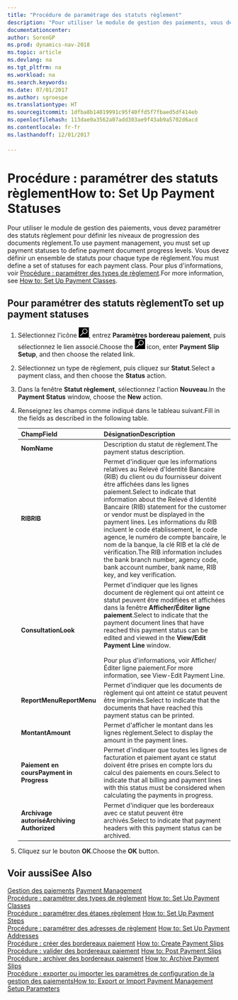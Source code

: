 ```yaml
---
title: "Procédure de paramétrage des statuts règlement"
description: "Pour utiliser le module de gestion des paiements, vous devez paramétrer des statuts règlement pour définir les niveaux de progression des documents règlement. Vous devez définir un ensemble de statuts pour chaque type de règlement."
documentationcenter: 
author: SorenGP
ms.prod: dynamics-nav-2018
ms.topic: article
ms.devlang: na
ms.tgt_pltfrm: na
ms.workload: na
ms.search.keywords: 
ms.date: 07/01/2017
ms.author: sgroespe
ms.translationtype: HT
ms.sourcegitcommit: 1dfba8b14019991c95f40ffd5f7fbaed5df414eb
ms.openlocfilehash: 113dae0a3562a07add303ae9f43ab9a5702d6acd
ms.contentlocale: fr-fr
ms.lasthandoff: 12/01/2017

---
```

# <a name="how-to-set-up-payment-statuses"></a><span data-ttu-id="4ebec-104">Procédure : paramétrer des statuts règlement</span><span class="sxs-lookup"><span data-stu-id="4ebec-104">How to: Set Up Payment Statuses</span></span>
<span data-ttu-id="4ebec-105">Pour utiliser le module de gestion des paiements, vous devez paramétrer des statuts règlement pour définir les niveaux de progression des documents règlement.</span><span class="sxs-lookup"><span data-stu-id="4ebec-105">To use payment management, you must set up payment statuses to define payment document progress levels.</span></span> <span data-ttu-id="4ebec-106">Vous devez définir un ensemble de statuts pour chaque type de règlement.</span><span class="sxs-lookup"><span data-stu-id="4ebec-106">You must define a set of statuses for each payment class.</span></span> <span data-ttu-id="4ebec-107">Pour plus d'informations, voir [Procédure : paramétrer des types de règlement](how-to-set-up-payment-classes.md).</span><span class="sxs-lookup"><span data-stu-id="4ebec-107">For more information, see [How to: Set Up Payment Classes](how-to-set-up-payment-classes.md).</span></span>  

## <a name="to-set-up-payment-statuses"></a><span data-ttu-id="4ebec-108">Pour paramétrer des statuts règlement</span><span class="sxs-lookup"><span data-stu-id="4ebec-108">To set up payment statuses</span></span>  

1.  <span data-ttu-id="4ebec-109">Sélectionnez l'icône ![Page ou état pour la recherche](../../media/ui-search/search_small.png "Page ou état pour la recherche"), entrez **Paramètres bordereau paiement**, puis sélectionnez le lien associé.</span><span class="sxs-lookup"><span data-stu-id="4ebec-109">Choose the ![Search for Page or Report](../../media/ui-search/search_small.png "Search for Page or Report icon") icon, enter **Payment Slip Setup**, and then choose the related link.</span></span>  
2.  <span data-ttu-id="4ebec-110">Sélectionnez un type de règlement, puis cliquez sur **Statut**.</span><span class="sxs-lookup"><span data-stu-id="4ebec-110">Select a payment class, and then choose the **Status** action.</span></span>  
3.  <span data-ttu-id="4ebec-111">Dans la fenêtre **Statut règlement**, sélectionnez l'action **Nouveau**.</span><span class="sxs-lookup"><span data-stu-id="4ebec-111">In the **Payment Status** window, choose the **New** action.</span></span>  
4.  <span data-ttu-id="4ebec-112">Renseignez les champs comme indiqué dans le tableau suivant.</span><span class="sxs-lookup"><span data-stu-id="4ebec-112">Fill in the fields as described in the following table.</span></span>  

    |<span data-ttu-id="4ebec-113">Champ</span><span class="sxs-lookup"><span data-stu-id="4ebec-113">Field</span></span>|<span data-ttu-id="4ebec-114">Désignation</span><span class="sxs-lookup"><span data-stu-id="4ebec-114">Description</span></span>|  
    |---------------------------------|---------------------------------------|  
    |<span data-ttu-id="4ebec-115">**Nom**</span><span class="sxs-lookup"><span data-stu-id="4ebec-115">**Name**</span></span>|<span data-ttu-id="4ebec-116">Description du statut de règlement.</span><span class="sxs-lookup"><span data-stu-id="4ebec-116">The payment status description.</span></span>|  
    |<span data-ttu-id="4ebec-117">**RIB**</span><span class="sxs-lookup"><span data-stu-id="4ebec-117">**RIB**</span></span>|<span data-ttu-id="4ebec-118">Permet d'indiquer que les informations relatives au Relevé d'Identité Bancaire (RIB) du client ou du fournisseur doivent être affichées dans les lignes paiement.</span><span class="sxs-lookup"><span data-stu-id="4ebec-118">Select to indicate that information about the Relevé d Identité Bancaire (RIB) statement for the customer or vendor must be displayed in the payment lines.</span></span> <span data-ttu-id="4ebec-119">Les informations du RIB incluent le code établissement, le code agence, le numéro de compte bancaire, le nom de la banque, la clé RIB et la clé de vérification.</span><span class="sxs-lookup"><span data-stu-id="4ebec-119">The RIB information includes the bank branch number, agency code, bank account number, bank name, RIB key, and key verification.</span></span>|  
    |<span data-ttu-id="4ebec-120">**Consultation**</span><span class="sxs-lookup"><span data-stu-id="4ebec-120">**Look**</span></span>|<span data-ttu-id="4ebec-121">Permet d'indiquer que les lignes document de règlement qui ont atteint ce statut peuvent être modifiées et affichées dans la fenêtre **Afficher/Éditer ligne paiement**.</span><span class="sxs-lookup"><span data-stu-id="4ebec-121">Select to indicate that the payment document lines that have reached this payment status can be edited and viewed in the **View/Edit Payment Line** window.</span></span><br /><br /> <span data-ttu-id="4ebec-122">Pour plus d'informations, voir Afficher/Éditer ligne paiement.</span><span class="sxs-lookup"><span data-stu-id="4ebec-122">For more information, see View-Edit Payment Line.</span></span>|  
    |<span data-ttu-id="4ebec-123">**ReportMenu**</span><span class="sxs-lookup"><span data-stu-id="4ebec-123">**ReportMenu**</span></span>|<span data-ttu-id="4ebec-124">Permet d'indiquer que les documents de règlement qui ont atteint ce statut peuvent être imprimés.</span><span class="sxs-lookup"><span data-stu-id="4ebec-124">Select to indicate that the documents that have reached this payment status can be printed.</span></span>|  
    |<span data-ttu-id="4ebec-125">**Montant**</span><span class="sxs-lookup"><span data-stu-id="4ebec-125">**Amount**</span></span>|<span data-ttu-id="4ebec-126">Permet d'afficher le montant dans les lignes règlement.</span><span class="sxs-lookup"><span data-stu-id="4ebec-126">Select to display the amount in the payment lines.</span></span>|  
    |<span data-ttu-id="4ebec-127">**Paiement en cours**</span><span class="sxs-lookup"><span data-stu-id="4ebec-127">**Payment in Progress**</span></span>|<span data-ttu-id="4ebec-128">Permet d'indiquer que toutes les lignes de facturation et paiement ayant ce statut doivent être prises en compte lors du calcul des paiements en cours.</span><span class="sxs-lookup"><span data-stu-id="4ebec-128">Select to indicate that all billing and payment lines with this status must be considered when calculating the payments in progress.</span></span>|  
    |<span data-ttu-id="4ebec-129">**Archivage autorisé**</span><span class="sxs-lookup"><span data-stu-id="4ebec-129">**Archiving Authorized**</span></span>|<span data-ttu-id="4ebec-130">Permet d'indiquer que les bordereaux avec ce statut peuvent être archivés.</span><span class="sxs-lookup"><span data-stu-id="4ebec-130">Select to indicate that payment headers with this payment status can be archived.</span></span>|  

5.  <span data-ttu-id="4ebec-131">Cliquez sur le bouton **OK**.</span><span class="sxs-lookup"><span data-stu-id="4ebec-131">Choose the **OK** button.</span></span>  

## <a name="see-also"></a><span data-ttu-id="4ebec-132">Voir aussi</span><span class="sxs-lookup"><span data-stu-id="4ebec-132">See Also</span></span>  
 <span data-ttu-id="4ebec-133">[Gestion des paiements](payment-management.md) </span><span class="sxs-lookup"><span data-stu-id="4ebec-133">[Payment Management](payment-management.md) </span></span>  
 <span data-ttu-id="4ebec-134">[Procédure : paramétrer des types de règlement](how-to-set-up-payment-classes.md) </span><span class="sxs-lookup"><span data-stu-id="4ebec-134">[How to: Set Up Payment Classes](how-to-set-up-payment-classes.md) </span></span>  
 <span data-ttu-id="4ebec-135">[Procédure : paramétrer des étapes règlement](how-to-set-up-payment-steps.md) </span><span class="sxs-lookup"><span data-stu-id="4ebec-135">[How to: Set Up Payment Steps](how-to-set-up-payment-steps.md) </span></span>  
 <span data-ttu-id="4ebec-136">[Procédure : paramétrer des adresses de règlement](how-to-set-up-payment-addresses.md) </span><span class="sxs-lookup"><span data-stu-id="4ebec-136">[How to: Set Up Payment Addresses](how-to-set-up-payment-addresses.md) </span></span>  
 <span data-ttu-id="4ebec-137">[Procédure : créer des bordereaux paiement](how-to-create-payment-slips.md) </span><span class="sxs-lookup"><span data-stu-id="4ebec-137">[How to: Create Payment Slips](how-to-create-payment-slips.md) </span></span>  
 <span data-ttu-id="4ebec-138">[Procédure : valider des bordereaux paiement](how-to-post-payment-slips.md) </span><span class="sxs-lookup"><span data-stu-id="4ebec-138">[How to: Post Payment Slips](how-to-post-payment-slips.md) </span></span>  
 <span data-ttu-id="4ebec-139">[Procédure : archiver des bordereaux paiement](how-to-archive-payment-slips.md) </span><span class="sxs-lookup"><span data-stu-id="4ebec-139">[How to: Archive Payment Slips](how-to-archive-payment-slips.md) </span></span>  
 [<span data-ttu-id="4ebec-140">Procédure : exporter ou importer les paramètres de configuration de la gestion des paiements</span><span class="sxs-lookup"><span data-stu-id="4ebec-140">How to: Export or Import Payment Management Setup Parameters</span></span>](how-to-export-or-import-payment-management-setup-parameters.md)

